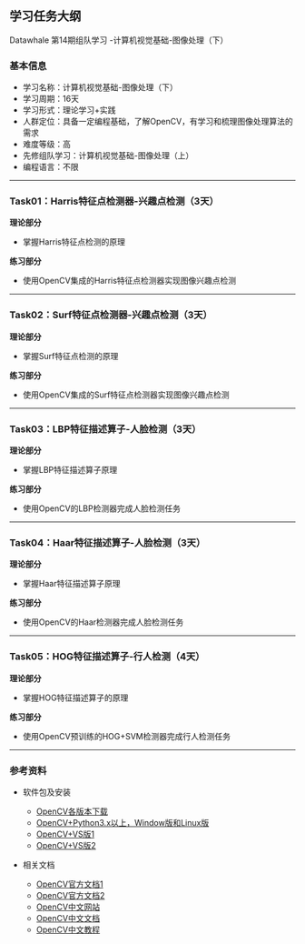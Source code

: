 ## 学习任务大纲
Datawhale 第14期组队学习 -计算机视觉基础-图像处理（下）

### 基本信息
* 学习名称：计算机视觉基础-图像处理（下）
* 学习周期：16天
* 学习形式：理论学习+实践
* 人群定位：具备一定编程基础，了解OpenCV，有学习和梳理图像处理算法的需求
* 难度等级：高
* 先修组队学习：计算机视觉基础-图像处理（上）
* 编程语言：不限

---  

### Task01：Harris特征点检测器-兴趣点检测（3天）

**理论部分**


* 掌握Harris特征点检测的原理
 
**练习部分**

* 使用OpenCV集成的Harris特征点检测器实现图像兴趣点检测

---

### Task02：Surf特征点检测器-兴趣点检测（3天）

**理论部分**

* 掌握Surf特征点检测的原理

**练习部分**

* 使用OpenCV集成的Surf特征点检测器实现图像兴趣点检测
    
---
    
### Task03：LBP特征描述算子-人脸检测（3天）

**理论部分**

* 掌握LBP特征描述算子原理

**练习部分**

* 使用OpenCV的LBP检测器完成人脸检测任务

--- 
 
### Task04：Haar特征描述算子-人脸检测（3天）

**理论部分**

* 掌握Haar特征描述算子原理

**练习部分**

* 使用OpenCV的Haar检测器完成人脸检测任务

---

### Task05：HOG特征描述算子-行人检测（4天）

**理论部分**

* 掌握HOG特征描述算子的原理

**练习部分**

* 使用OpenCV预训练的HOG+SVM检测器完成行人检测任务

---


###  参考资料
* 软件包及安装
  * [OpenCV各版本下载](https://opencv.org/releases/) 
  * [OpenCV+Python3.x以上，Window版和Linux版](https://github.com/vipstone/faceai/blob/master/doc/settingup.md)
  * [OpenCV+VS版1](https://blog.csdn.net/weixin_40647819/article/details/79938325)
  * [OpenCV+VS版2](http://notes.maxwi.com/2016/12/05/opencv-windows-env/)
  
* 相关文档
  * [OpenCV官方文档1](https://docs.opencv.org/3.0-last-rst/)
  * [OpenCV官方文档2](https://docs.opencv.org/3.1.0/index.html)
  * [OpenCV中文网站](http://wiki.opencv.org.cn/index.php/%E9%A6%96%E9%A1%B5)
  * [OpenCV中文文档](http://www.woshicver.com/)
  * [OpenCV中文教程](https://www.kancloud.cn/aollo/aolloopencv/269602)
